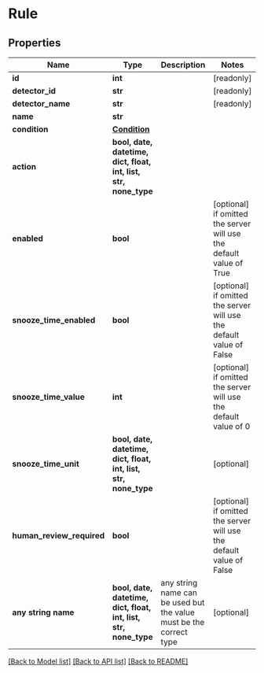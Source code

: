 # Rule


## Properties
Name | Type | Description | Notes
------------ | ------------- | ------------- | -------------
**id** | **int** |  | [readonly] 
**detector_id** | **str** |  | [readonly] 
**detector_name** | **str** |  | [readonly] 
**name** | **str** |  | 
**condition** | [**Condition**](Condition.md) |  | 
**action** | **bool, date, datetime, dict, float, int, list, str, none_type** |  | 
**enabled** | **bool** |  | [optional]  if omitted the server will use the default value of True
**snooze_time_enabled** | **bool** |  | [optional]  if omitted the server will use the default value of False
**snooze_time_value** | **int** |  | [optional]  if omitted the server will use the default value of 0
**snooze_time_unit** | **bool, date, datetime, dict, float, int, list, str, none_type** |  | [optional] 
**human_review_required** | **bool** |  | [optional]  if omitted the server will use the default value of False
**any string name** | **bool, date, datetime, dict, float, int, list, str, none_type** | any string name can be used but the value must be the correct type | [optional]

[[Back to Model list]](../README.md#documentation-for-models) [[Back to API list]](../README.md#documentation-for-api-endpoints) [[Back to README]](../README.md)


